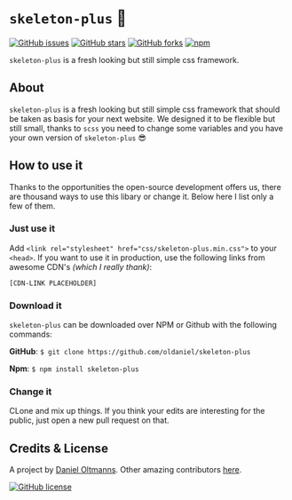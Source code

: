 # `skeleton-plus` :ferris_wheel:

[![GitHub issues](https://img.shields.io/github/issues/oldaniel/skeleton-plus.svg)](https://github.com/oldaniel/skeleton-plus/issues)
[![GitHub stars](https://img.shields.io/github/stars/oldaniel/skeleton-plus.svg)](https://github.com/oldaniel/skeleton-plus/stargazers)
[![GitHub forks](https://img.shields.io/github/forks/oldaniel/skeleton-plus.svg)](https://github.com/oldaniel/skeleton-plus/network)
[![npm](https://img.shields.io/npm/dt/skeleton-plus.svg)](https://www.npmjs.com/package/skeleton-plus)

`skeleton-plus` is a fresh looking but still simple css framework.

## About

`skeleton-plus` is a fresh looking but still simple css framework that should be taken as basis for your next website. We designed it to be flexible but still small, thanks to `scss` you need to change some variables and you have your own version of `skeleton-plus` :sunglasses:

## How to use it

Thanks to the opportunities the open-source development offers us, there are thousand ways to use this libary or change it. Below here I list only a few of them.

### Just use it

Add `<link rel="stylesheet" href="css/skeleton-plus.min.css">` to your `<head>`. If you want to use it in production, use the following links from awesome CDN's _(which I really thank)_:

```
[CDN-LINK PLACEHOLDER]
```

### Download it

`skeleton-plus` can be downloaded over NPM or Github with the following commands:

**GitHub**: `$ git clone https://github.com/oldaniel/skeleton-plus`

**Npm**: `$ npm install skeleton-plus`

### Change it

CLone and mix up things. If you think your edits are interesting for the public, just open a new pull request on that.

## Credits & License

A project by [Daniel Oltmanns](https://github.com/oldaniel).
Other amazing contributors [here](https://github.com/oldaniel/skeleton-plus/graphs/contributors).

[![GitHub license](https://img.shields.io/badge/license-MIT-blue.svg)](https://raw.githubusercontent.com/oldaniel/skeleton-plus/master/LICENSE)
